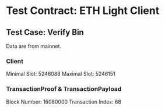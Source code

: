 # Test Contract: ETH Light Client

## Test Case: Verify Bin

Data are from mainnet.

### Client

Minimal Slot: 5246088
Maximal Slot: 5246151

### TransactionProof & TransactionPayload

Block Number: 16080000
Transaction Index: 68
